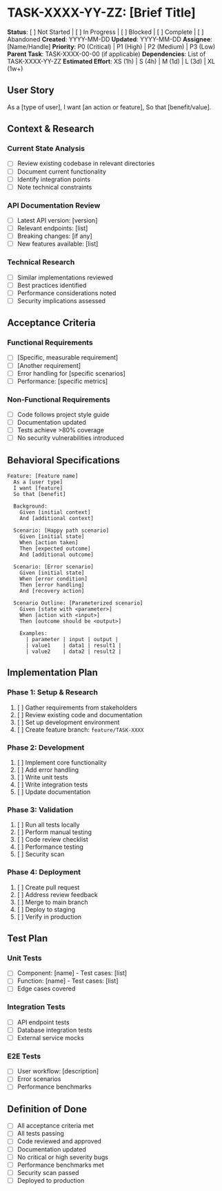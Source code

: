 # TASK-XXXX-YY-ZZ: [Brief Title]

**Status**: [ ] Not Started | [ ] In Progress | [ ] Blocked | [ ] Complete | [ ] Abandoned
**Created**: YYYY-MM-DD
**Updated**: YYYY-MM-DD
**Assignee**: [Name/Handle]
**Priority**: P0 (Critical) | P1 (High) | P2 (Medium) | P3 (Low)
**Parent Task**: TASK-XXXX-00-00 (if applicable)
**Dependencies**: List of TASK-XXXX-YY-ZZ
**Estimated Effort**: XS (1h) | S (4h) | M (1d) | L (3d) | XL (1w+)

## User Story
As a [type of user],
I want [an action or feature],
So that [benefit/value].

## Context & Research

### Current State Analysis
- [ ] Review existing codebase in relevant directories
- [ ] Document current functionality
- [ ] Identify integration points
- [ ] Note technical constraints

### API Documentation Review
- [ ] Latest API version: [version]
- [ ] Relevant endpoints: [list]
- [ ] Breaking changes: [if any]
- [ ] New features available: [list]

### Technical Research
- [ ] Similar implementations reviewed
- [ ] Best practices identified
- [ ] Performance considerations noted
- [ ] Security implications assessed

## Acceptance Criteria

### Functional Requirements
- [ ] [Specific, measurable requirement]
- [ ] [Another requirement]
- [ ] Error handling for [specific scenarios]
- [ ] Performance: [specific metrics]

### Non-Functional Requirements
- [ ] Code follows project style guide
- [ ] Documentation updated
- [ ] Tests achieve >80% coverage
- [ ] No security vulnerabilities introduced

## Behavioral Specifications

```gherkin
Feature: [Feature name]
  As a [user type]
  I want [feature]
  So that [benefit]

  Background:
    Given [initial context]
    And [additional context]

  Scenario: [Happy path scenario]
    Given [initial state]
    When [action taken]
    Then [expected outcome]
    And [additional outcome]

  Scenario: [Error scenario]
    Given [initial state]
    When [error condition]
    Then [error handling]
    And [recovery action]

  Scenario Outline: [Parameterized scenario]
    Given [state with <parameter>]
    When [action with <input>]
    Then [outcome should be <output>]

    Examples:
      | parameter | input | output |
      | value1    | data1 | result1 |
      | value2    | data2 | result2 |
```

## Implementation Plan

### Phase 1: Setup & Research
1. [ ] Gather requirements from stakeholders
2. [ ] Review existing code and documentation
3. [ ] Set up development environment
4. [ ] Create feature branch: `feature/TASK-XXXX`

### Phase 2: Development
1. [ ] Implement core functionality
2. [ ] Add error handling
3. [ ] Write unit tests
4. [ ] Write integration tests
5. [ ] Update documentation

### Phase 3: Validation
1. [ ] Run all tests locally
2. [ ] Perform manual testing
3. [ ] Code review checklist
4. [ ] Performance testing
5. [ ] Security scan

### Phase 4: Deployment
1. [ ] Create pull request
2. [ ] Address review feedback
3. [ ] Merge to main branch
4. [ ] Deploy to staging
5. [ ] Verify in production

## Test Plan

### Unit Tests
- [ ] Component: [name] - Test cases: [list]
- [ ] Function: [name] - Test cases: [list]
- [ ] Edge cases covered

### Integration Tests
- [ ] API endpoint tests
- [ ] Database integration tests
- [ ] External service mocks

### E2E Tests
- [ ] User workflow: [description]
- [ ] Error scenarios
- [ ] Performance benchmarks

## Definition of Done
- [ ] All acceptance criteria met
- [ ] All tests passing
- [ ] Code reviewed and approved
- [ ] Documentation updated
- [ ] No critical or high severity bugs
- [ ] Performance benchmarks met
- [ ] Security scan passed
- [ ] Deployed to production